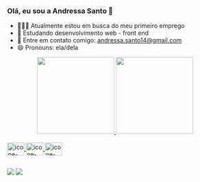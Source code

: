 ### Olá, eu sou a Andressa Santo  👋

- 👩🏻‍💻 Atualmente estou em busca do meu primeiro emprego
- 🌱 Estudando desenvolvimento web - front end
- 📧 Entre em contato comigo: andressa.santo14@gmail.com
- 😄 Pronouns: ela/dela

<div align="center">
  <a href="https://github.com/andressa-s">
  <img height="180em" src="https://github-readme-stats.vercel.app/api?username=andressa-s&show_icons=true&theme=dark&include_all_commits=true&count_private=true"/>
  <img height="180em" src="https://github-readme-stats.vercel.app/api/top-langs/?username=andressa-s&layout=compact&langs_count=7&theme=dark"/>
</div>

<div style="display: inline_block"><br>
  <img align="center" alt="icone-HTML" height="30" width="40" src="https://img.icons8.com/color/2x/html-5.png">
  <img align="center" alt="icone-CSS" height="30" width="40" src="https://img.icons8.com/color/2x/css3.png">
  <img align="center" alt="icone-Python" height="30" width="40" src="https://img.icons8.com/fluency/2x/python.png">

</div>
 
  ##
  
<div>
  <a href = "mailto:andressa.santo14@gmail.com"><img src="https://img.shields.io/badge/-Gmail-%23333?style=for-the-badge&logo=gmail&logoColor=white" destino ="_blank"></a>
  <a href="https://www.linkedin.com/in/andressa-santo/" target="_blank"><img src="https://img.shields.io/badge/LinkedIn-0077B5?style=for-the-badge&logo=linkedin&logoColor=white"_blank"></a>
 
 
</div>
